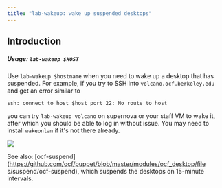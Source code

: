 ```yaml
---
title: "lab-wakeup: wake up suspended desktops"
---
```


## Introduction

##### Usage: `lab-wakeup $HOST`

Use `lab-wakeup $hostname` when you need to wake up a desktop that has
suspended. For example, if you try to SSH into `volcano.ocf.berkeley.edu`
and get an error similar to

    ssh: connect to host $host port 22: No route to host

you can try `lab-wakeup volcano` on supernova or your staff VM to wake it,
after which you should be able to log in without issue. You may need to
install `wakeonlan` if it's not there already.

![](https://i.fluffy.cc/rLBlrNjrlnRN5tP9WjXjH8mkTss09fNH.png)

See also:
[ocf-suspend](https://github.com/ocf/puppet/blob/master/modules/ocf_desktop/file
s/suspend/ocf-suspend), which suspends the desktops on 15-minute intervals.
